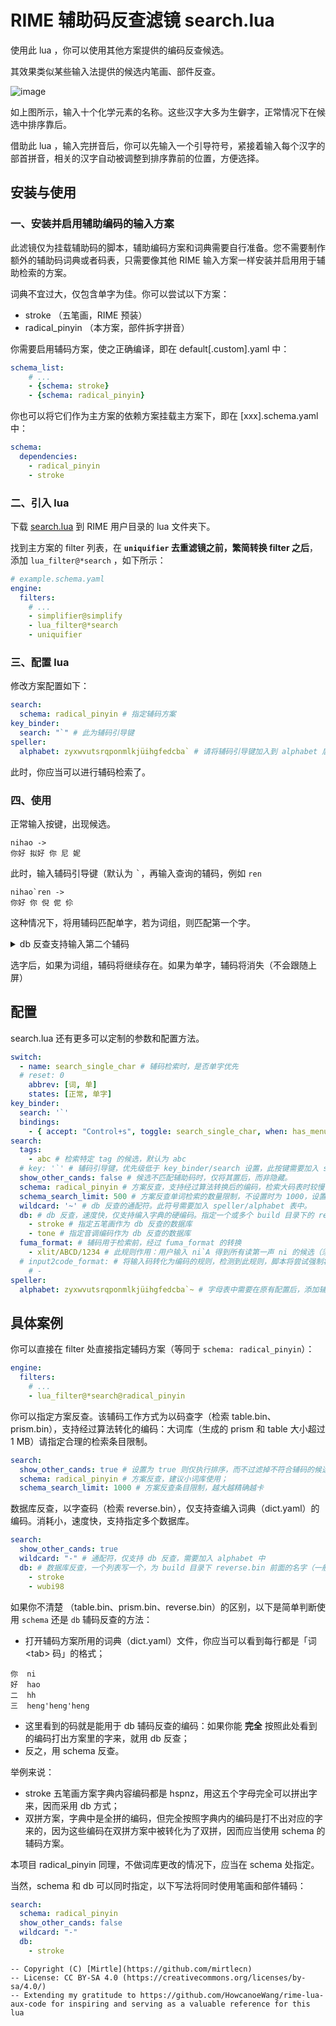 # RIME 辅助码反查滤镜 search.lua

使用此 lua ，你可以使用其他方案提供的编码反查候选。

其效果类似某些输入法提供的候选内笔画、部件反查。

![image](https://raw.githubusercontent.com/mirtlecn/rime-radical-pinyin/master/res/reverse.gif)

如上图所示，输入十个化学元素的名称。这些汉字大多为生僻字，正常情况下在候选中排序靠后。

借助此 lua ，输入完拼音后，你可以先输入一个引导符号，紧接着输入每个汉字的部首拼音，相关的汉字自动被调整到排序靠前的位置，方便选择。

## 安装与使用

### 一、安装并启用辅助编码的输入方案

此滤镜仅为挂载辅助码的脚本，辅助编码方案和词典需要自行准备。您不需要制作额外的辅助码词典或者码表，只需要像其他 RIME 输入方案一样安装并启用用于辅助检索的方案。

词典不宜过大，仅包含单字为佳。你可以尝试以下方案：

- stroke （五笔画，RIME 预装）
- radical_pinyin （本方案，部件拆字拼音）

你需要启用辅码方案，使之正确编译，即在 default[.custom].yaml 中：

```yaml
schema_list:
    # ...
    - {schema: stroke}
    - {schema: radical_pinyin}
```

你也可以将它们作为主方案的依赖方案挂载主方案下，即在 [xxx].schema.yaml 中：

```yaml
schema:
  dependencies:
    - radical_pinyin
    - stroke
```

### 二、引入 lua

下载 [search.lua](https://github.com/mirtlecn/rime-radical-pinyin/blob/extra/lua/search.lua) 到 RIME 用户目录的 lua 文件夹下。

找到主方案的 filter 列表，在 **`uniquifier` 去重滤镜之前，繁简转换 filter 之后**，添加 `lua_filter@*search` ，如下所示：

```yaml
# example.schema.yaml
engine:
  filters:
    # ...
    - simplifier@simplify
    - lua_filter@*search
    - uniquifier
```

### 三、配置 lua

修改方案配置如下：

```yaml
search:
  schema: radical_pinyin # 指定辅码方案
key_binder:
  search: "`" # 此为辅码引导键
speller:
  alphabet: zyxwvutsrqponmlkjüihgfedcba` # 请将辅码引导键加入到 alphabet 后
```

此时，你应当可以进行辅码检索了。

### 四、使用

正常输入按键，出现候选。

```
nihao ->
你好 拟好 你 尼 妮
```

此时，输入辅码引导键（默认为 <kbd>\`</kbd>，再输入查询的辅码，例如 `ren`

```
nihao`ren ->
你好 你 倪 伲 伱
```

这种情况下，将用辅码匹配单字，若为词组，则匹配第一个字。

<details>

<summary>db 反查支持输入第二个辅码</summary>

您如果使用的是 db 辅码反查（见下一节的解释），还可以接着输入第二个辅码引导键，接着输入辅码，此时将用第二个辅码检索词组的第二个字，或者重复匹配单字。例如

```
yiyi ->
意义 一一 异议 依依 一亿

yiyi`h -> 用 h 匹配第一个字（横）
一一 一亿 一役 一揖 一意

yiyi`h`ren -> h 匹配第一个字，并且 ren 匹配词组的第二个字，或者单字同样含 ren 后候选
一亿 一役 夷 柂
```

其中，`一亿 一役` 为第一个字匹配 `h`，第二个字匹配 `ren` 的候选；而 `夷 柂` 为同时匹配 `h` 和 `ren` 的候选。对于单字而言，第二个辅码使用正则匹配。

```
yi`3`mu -> 匹配第三声，且含 mu 读音部件的字
椅 栺 檥
```

</details>

选字后，如果为词组，辅码将继续存在。如果为单字，辅码将消失（不会跟随上屏）

## 配置

search.lua 还有更多可以定制的参数和配置方法。

```yaml
switch:
  - name: search_single_char # 辅码检索时，是否单字优先
  # reset: 0
    abbrev: [词, 单]
    states: [正常, 单字]
key_binder:
  search: '`'
  bindings:
    - { accept: "Control+s", toggle: search_single_char, when: has_menu } # 按下 Control+s，切换单字优先模式
search:
  tags:
    - abc # 检索特定 tag 的候选，默认为 abc
  # key: '`' # 辅码引导键，优先级低于 key_binder/search 设置，此按键需要加入 speller/alphabet 中。
  show_other_cands: false # 候选不匹配辅助码时，仅将其置后，而非隐藏。
  schema: radical_pinyin # 方案反查，支持经过算法转换后的编码，检索大码表时较慢
  schema_search_limit: 500 # 方案反查单词检索的数量限制，不设置时为 1000，设置为 0 则无限制。大码表（如五笔画 stroke）请设置合理的数值以保证不卡顿。
  wildcard: '~' # db 反查的通配符。此符号需要加入 speller/alphabet 表中。
  db: # db 反查，速度快，仅支持编入字典的硬编码。指定一个或多个 build 目录下的 reverse.bin 文件的文件名。
    - stroke # 指定五笔画作为 db 反查的数据库
    - tone # 指定音调编码作为 db 反查的数据库
  fuma_format: # 辅码用于检索前，经过 fuma_format 的转换
    - xlit/ABCD/1234 # 此规则作用：用户输入 ni`A 得到所有读第一声 ni 的候选（须配合音调编码反查）
  # input2code_format: # 将输入码转化为编码的规则，检测到此规则，脚本将尝试强制将提交的词汇写入用户词库，推入输入历史。当前仅支持两键定长码方案（如双拼），其他方案请不要使用。
    # -
speller:
  alphabet: zyxwvutsrqponmlkjüihgfedcba`~ # 字母表中需要在原有配置后，添加辅码引导键（search/key）、通配键（search/wildcard 如有）
```

## 具体案例

你可以直接在 filter 处直接指定辅码方案（等同于 `schema: radical_pinyin`）：

```yaml
engine:
  filters:
    # ...
    - lua_filter@*search@radical_pinyin
```

你可以指定方案反查。该辅码工作方式为以码查字（检索 table.bin、prism.bin），支持经过算法转化的编码：大词库（生成的 prism 和 table 大小超过 1 MB）请指定合理的检索条目限制。

```yaml
search:
  show_other_cands: true # 设置为 true 则仅执行排序，而不过滤掉不符合辅码的候选
  schema: radical_pinyin # 方案反查，建议小词库使用；
  schema_search_limit: 1000 # 方案反查条目限制，越大越精确越卡
```

数据库反查，以字查码（检索 reverse.bin），仅支持查编入词典（dict.yaml）的编码。消耗小，速度快，支持指定多个数据库。

```yaml
search:
  show_other_cands: true
  wildcard: "-" # 通配符，仅支持 db 反查，需要加入 alphabet 中
  db: # 数据库反查，一个列表写一个，为 build 目录下 reverse.bin 前面的名字（一般为方案所用词典的词典名）
    - stroke
    - wubi98
```

如果你不清楚 （table.bin、prism.bin、reverse.bin）的区别，以下是简单判断使用 `schema` 还是 `db` 辅码反查的方法：

- 打开辅码方案所用的词典（dict.yaml）文件，你应当可以看到每行都是「词 \<tab\> 码」的格式；
```
你  ni
好  hao
二  hh
三  heng'heng'heng
```
- 这里看到的码就是能用于 db 辅码反查的编码：如果你能 **完全** 按照此处看到的编码打出方案里的字来，就用 db 反查；
- 反之，用 schema 反查。

举例来说：

- stroke 五笔画方案字典内容编码都是 hspnz，用这五个字母完全可以拼出字来，因而采用 db 方式；
- 双拼方案，字典中是全拼的编码，但完全按照字典内的编码是打不出对应的字来的，因为这些编码在双拼方案中被转化为了双拼，因而应当使用 schema 的辅码方案。

本项目 radical_pinyin 同理，不做词库更改的情况下，应当在 schema 处指定。

当然，schema 和 db 可以同时指定，以下写法将同时使用笔画和部件辅码：

```yaml
search:
  schema: radical_pinyin
  show_other_cands: false
  wildcard: "-"
  db:
    - stroke
```

```
-- Copyright (C) [Mirtle](https://github.com/mirtlecn)
-- License: CC BY-SA 4.0 (https://creativecommons.org/licenses/by-sa/4.0/)
-- Extending my gratitude to https://github.com/HowcanoeWang/rime-lua-aux-code for inspiring and serving as a valuable reference for this lua
```

